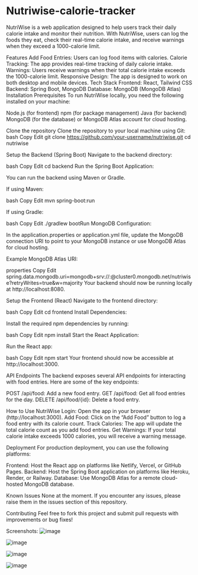 # Nutriwise-calorie-tracker

NutriWise is a web application designed to help users track their daily calorie intake and monitor their nutrition. With NutriWise, users can log the foods they eat, check their real-time calorie intake, and receive warnings when they exceed a 1000-calorie limit.

Features
Add Food Entries: Users can log food items with calories.
Calorie Tracking: The app provides real-time tracking of daily calorie intake.
Warnings: Users receive warnings when their total calorie intake exceeds the 1000-calorie limit.
Responsive Design: The app is designed to work on both desktop and mobile devices.
Tech Stack
Frontend: React, Tailwind CSS
Backend: Spring Boot, MongoDB
Database: MongoDB (MongoDB Atlas)
Installation
Prerequisites
To run NutriWise locally, you need the following installed on your machine:

Node.js (for frontend)
npm (for package management)
Java (for backend)
MongoDB (for the database) or MongoDB Atlas account for cloud hosting.


Clone the repository
Clone the repository to your local machine using Git:
bash
Copy
Edit
git clone https://github.com/your-username/nutriwise.git
cd nutriwise

Setup the Backend (Spring Boot)
Navigate to the backend directory:

bash
Copy
Edit
cd backend
Run the Spring Boot Application:

You can run the backend using Maven or Gradle.

If using Maven:

bash
Copy
Edit
mvn spring-boot:run

If using Gradle:

bash
Copy
Edit
./gradlew bootRun
MongoDB Configuration:

In the application.properties or application.yml file, update the MongoDB connection URI to point to your MongoDB instance or use MongoDB Atlas for cloud hosting.

Example MongoDB Atlas URI:

properties
Copy
Edit
spring.data.mongodb.uri=mongodb+srv://<username>:<password>@cluster0.mongodb.net/nutriwise?retryWrites=true&w=majority
Your backend should now be running locally at http://localhost:8080.

Setup the Frontend (React)
Navigate to the frontend directory:

bash
Copy
Edit
cd frontend
Install Dependencies:

Install the required npm dependencies by running:

bash
Copy
Edit
npm install
Start the React Application:

Run the React app:

bash
Copy
Edit
npm start
Your frontend should now be accessible at http://localhost:3000.

API Endpoints
The backend exposes several API endpoints for interacting with food entries. Here are some of the key endpoints:

POST /api/food: Add a new food entry.
GET /api/food: Get all food entries for the day.
DELETE /api/food/{id}: Delete a food entry.

How to Use NutriWise
Login: Open the app in your browser (http://localhost:3000).
Add Food: Click on the “Add Food” button to log a food entry with its calorie count.
Track Calories: The app will update the total calorie count as you add food entries.
Get Warnings: If your total calorie intake exceeds 1000 calories, you will receive a warning message.

Deployment
For production deployment, you can use the following platforms:

Frontend: Host the React app on platforms like Netlify, Vercel, or GitHub Pages.
Backend: Host the Spring Boot application on platforms like Heroku, Render, or Railway.
Database: Use MongoDB Atlas for a remote cloud-hosted MongoDB database.

Known Issues
None at the moment. If you encounter any issues, please raise them in the issues section of this repository.

Contributing
Feel free to fork this project and submit pull requests with improvements or bug fixes!

Screenshots:
![image](https://github.com/user-attachments/assets/34369a59-8ccb-4ddf-bf08-24a723cafbf1)

![image](https://github.com/user-attachments/assets/6406c13c-93e5-45cd-9dc8-2298454b48bc)

![image](https://github.com/user-attachments/assets/83f065da-77d6-44b9-b69d-2dd8bb283725) 

![image](https://github.com/user-attachments/assets/71eb86f0-c046-45db-9a47-cfbf3e162ac1)






